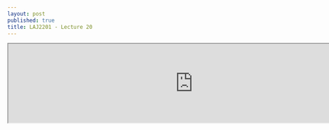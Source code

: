 ```yaml
---
layout: post
published: true
title: LAJ2201 - Lecture 20
---
```

<iframe src="https://drive.google.com/file/d/14H-VcDVmuYvOHbpdSUiJ_ltpLG2zMC-4/preview" width="840" height="180"></iframe>